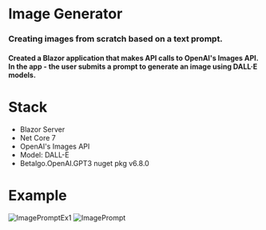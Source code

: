 # Image Generator
### Creating images from scratch based on a text prompt.
#### Created a Blazor application that makes API calls to OpenAI's Images API. In the app - the user submits a prompt to generate an image using DALL·E models.
# Stack
- Blazor Server
- Net Core 7
- OpenAI's Images API
- Model: DALL-E
- Betalgo.OpenAI.GPT3 nuget pkg v6.8.0

# Example
![ImagePromptEx1](https://github.com/adamsdev01/OpenAI-API-ImageGeneration/blob/main/ChatGPTClient-Image/wwwroot/images/ImagesAPI02.png)
![ImagePrompt](https://github.com/adamsdev01/OpenAI-API-ImageGeneration/blob/main/ChatGPTClient-Image/wwwroot/images/imagesAPI01.png)
